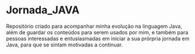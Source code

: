 # Jornada_JAVA
Repositório criado para acompanhar minha evolução na linguagem Java, além de guardar os conteúdos para serem usados por mim, e também para pessoas interessadas e entusiasmadas em iniciar a sua prórpria jornada em Java, para que se sintam motivadas a continuar. 
